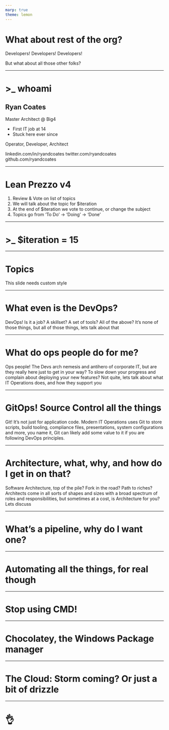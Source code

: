 ```yaml
---
marp: true
theme: lemon
---
```


# What about rest of the org?

Developers! Developers! Developers!

But what about all those other folks?

---

# >_ whoami

## Ryan Coates

Master Architect @ Big4

* First IT job at 14
* Stuck here ever since

Operator, Developer, Architect

linkedin.com/in/ryandcoates
twitter.com/ryandcoates
github.com/ryandcoates

---

# Lean Prezzo v4

1. Review & Vote on list of topics
1. We will talk about the topic for $iteration
1. At the end of $iteration we vote to continue, or change the subject
1. Topics go from ‘To Do’ -> ‘Doing’ -> ‘Done’

---

# >_ $iteration = 15

---

# Topics

This slide needs custom style

---

# What even is the DevOps?

DevOps! Is it a job? A skillset? A set of tools? All of the above? It’s none of those things, but all of those things, lets talk about that

---

# What do ops people do for me?

Ops people! The Devs arch nemesis and antihero of corporate IT, but are they really here just to get in your way? To slow down your progress and complain about deploying your new features? Not quite, lets talk about what IT Operations does, and how they support you

---

# GitOps! Source Control  all the things

Git! It’s not just for application code. Modern IT Operations uses Git to store scripts, build tooling, compliance files, presentations, system configurations and more, you name it, Git can likely add some value to it if you are following DevOps principles.

---

# Architecture, what, why, and how do I get in on that?

Software Architecture, top of the pile? Fork in the road? Path to riches? Architects come in all sorts of shapes and sizes with a broad spectrum of roles and responsibilities, but sometimes at a cost, is Architecture for you? Lets discuss

---

# What’s a pipeline, why do I want one?

---

# Automating all the things, for real though

---

# Stop using CMD!

---

# Chocolatey, the Windows Package manager

---

# The Cloud: Storm coming? Or just a bit of drizzle

---

# <!--fit--> :ok_hand:
